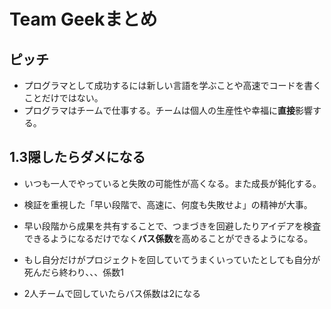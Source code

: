 # Team Geekまとめ

## **ピッチ**

- プログラマとして成功するには新しい言語を学ぶことや高速でコードを書くことだけではない。
- プログラマはチームで仕事する。チームは個人の生産性や幸福に**直接**影響する。

## **1.3隠したらダメになる**

- いつも一人でやっていると失敗の可能性が高くなる。また成長が鈍化する。
- 検証を重視した「早い段階で、高速に、何度も失敗せよ」の精神が大事。
- 早い段階から成果を共有することで、つまづきを回避したりアイデアを検査できるようになるだけでなく**バス係数**を高めることができるようになる。

- もし自分だけがプロジェクトを回していてうまくいっていたとしても自分が死んだら終わり、、、係数1
- 2人チームで回していたらバス係数は2になる
